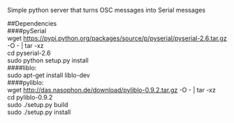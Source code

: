 Simple python server that turns OSC messages into Serial messages  

##Dependencies  
####pySerial  
    wget https://pypi.python.org/packages/source/p/pyserial/pyserial-2.6.tar.gz -O - | tar -xz  
    cd pyserial-2.6  
    sudo python setup.py install  
####liblo:  
    sudo apt-get install liblo-dev  
####pyliblo:  
    wget http://das.nasophon.de/download/pyliblo-0.9.2.tar.gz -O - | tar -xz  
    cd pyliblo-0.9.2  
    sudo ./setup.py build  
    sudo ./setup.py install  
